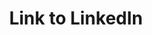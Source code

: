 ---
title: Link to LinkedIn
permalink: /linkedin
redirect_to: https://www.linkedin.com/in/ari-hamed/
redirect_from: 
 - /linkedin/
 - /link
 - /link/
---